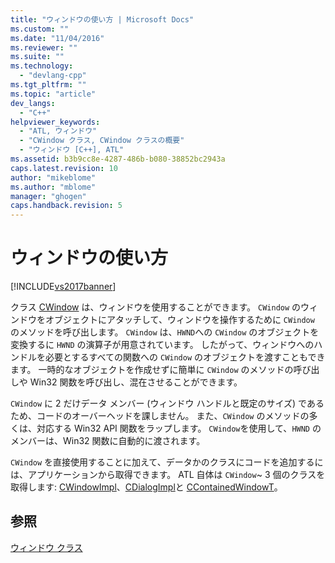 ```yaml
---
title: "ウィンドウの使い方 | Microsoft Docs"
ms.custom: ""
ms.date: "11/04/2016"
ms.reviewer: ""
ms.suite: ""
ms.technology: 
  - "devlang-cpp"
ms.tgt_pltfrm: ""
ms.topic: "article"
dev_langs: 
  - "C++"
helpviewer_keywords: 
  - "ATL, ウィンドウ"
  - "CWindow クラス, CWindow クラスの概要"
  - "ウィンドウ [C++], ATL"
ms.assetid: b3b9cc8e-4287-486b-b080-38852bc2943a
caps.latest.revision: 10
author: "mikeblome"
ms.author: "mblome"
manager: "ghogen"
caps.handback.revision: 5
---
```

# ウィンドウの使い方
[!INCLUDE[vs2017banner](../assembler/inline/includes/vs2017banner.md)]

クラス [CWindow](../atl/reference/cwindow-class.md) は、ウィンドウを使用することができます。  `CWindow` のウィンドウをオブジェクトにアタッチして、ウィンドウを操作するために `CWindow` のメソッドを呼び出します。  `CWindow` は、`HWND`への `CWindow` のオブジェクトを変換するに `HWND` の演算子が用意されています。  したがって、ウィンドウへのハンドルを必要とするすべての関数への `CWindow` のオブジェクトを渡すこともできます。  一時的なオブジェクトを作成せずに簡単に `CWindow` のメソッドの呼び出しや Win32 関数を呼び出し、混在させることができます。  
  
 `CWindow` に 2 だけデータ メンバー \(ウィンドウ ハンドルと既定のサイズ\) であるため、コードのオーバーヘッドを課しません。  また、`CWindow` のメソッドの多くは、対応する Win32 API 関数をラップします。  `CWindow`を使用して、`HWND` のメンバーは、Win32 関数に自動的に渡されます。  
  
 `CWindow` を直接使用することに加えて、データかのクラスにコードを追加するには、アプリケーションから取得できます。  ATL 自体は `CWindow`~ 3 個のクラスを取得します: [CWindowImpl](../atl/implementing-a-window.md)、[CDialogImpl](../atl/implementing-a-dialog-box.md)と [CContainedWindowT](../Topic/Using%20Contained%20Windows.md)。  
  
## 参照  
 [ウィンドウ クラス](../Topic/ATL%20Window%20Classes.md)
